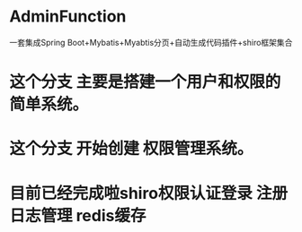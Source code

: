 # AdminFunction
一套集成Spring Boot+Mybatis+Myabtis分页+自动生成代码插件+shiro框架集合


# 这个分支 主要是搭建一个用户和权限的简单系统。



# 这个分支  开始创建 权限管理系统。



#  目前已经完成啦shiro权限认证登录 注册 日志管理 redis缓存
